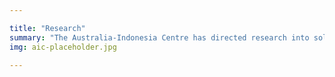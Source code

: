 ```yaml
---

title: "Research"
summary: "The Australia-Indonesia Centre has directed research into solutions to pressing local problems, and an investment in conscious relationship building."
img: aic-placeholder.jpg

---
```

